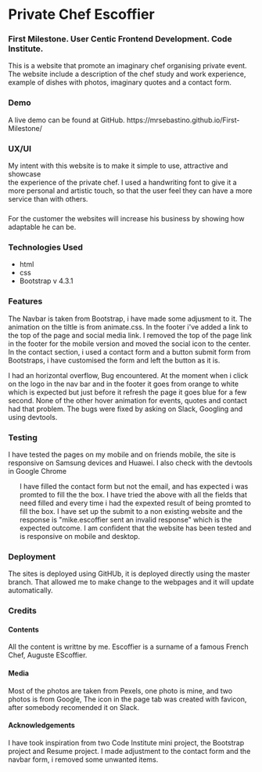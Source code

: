 <h1> Private Chef Escoffier</h1>

<h3> First Milestone. User Centic Frontend Development. Code Institute.</h3>
 This is a website that promote an imaginary chef organising private event.<br>
The website include a description of the chef study and work experience,<br>
example of dishes with photos, imaginary quotes and a contact form.

<h3> Demo </h3>
A live demo can be found at GitHub.  https://mrsebastino.github.io/First-Milestone/

<h3>UX/UI</h3>
My intent with this website is to make it simple to use, attractive and showcase<br>
the experience of the private chef. I used a handwriting font to give it a more personal and artistic touch, so that the user feel they can have a more 
service than with others.
<h3></h3>
For the customer the websites will increase his business by showing how adaptable he can be.

<h3>Technologies Used</h3>
<ul>
<li>html  </li>
<li>css </li>
<li>Bootstrap v 4.3.1</li>
</ul>

<h3> Features</h3>
 The Navbar  is taken from Bootstrap, i have made some adjusment to it. The animation on the tiltle is from animate.css.
 In the footer i've added a link to the top of the page and social media link. I removed the top of the page link in the footer for the  
 mobile version and moved the social icon to the center.
 In the contact section, i used a  contact form and a button submit form from Bootstraps, i have customised the form and left the button as it is.

I had an horizontal overflow,
Bug encountered. At the moment when i click on the logo in the nav bar and in the footer it goes from orange to white which is expected but just before it
refresh the page it goes blue for a few second. None of the other hover animation for events, quotes and contact had that problem. The bugs were fixed
by asking on Slack, Googling and using devtools.

<h3>Testing</h3>

I have tested the pages on my mobile and on friends mobile, the site is responsive on Samsung devices and Huawei. I also check with the devtools in Google Chrome
<ol>
I have filled the contact form but not the email, and has expected i was promted to fill the the box.
I have tried the above with all the fields that need filled and every time i had the expexted result of being promted to fill the box.
I have set up the submit to a non existing website and the response is "mike.escoffier sent an invalid response" which is the expected outcome.
I am confident that the website has been tested and is responsive on mobile and desktop.
</ol>
<h3>Deployment</h3>

The sites is deployed using GitHUb, it is deployed directly using the master branch.
That allowed me to make change to the webpages and it will update automatically.

<h3>Credits</h3>

<h4>Contents</h4>

All the content is writtne by me. Escoffier is a surname of a famous French Chef, Auguste EScoffier.

<h4>Media</h4>

Most of the photos are taken from Pexels, one photo is mine, and two photos is from Google,
The icon in the page tab was created with favicon, after somebody recomended it on Slack.

<h4>Acknowledgements</h4>

I have took inspiration from two Code Institute mini project, the Bootstrap project and Resume project.
I made adjustment to the contact form and the navbar form, i removed some unwanted items.

